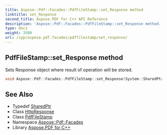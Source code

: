 ```yaml
---
title: Aspose::Pdf::Facades::PdfFileStamp::set_Response method
linktitle: set_Response
second_title: Aspose.PDF for C++ API Reference
description: 'Aspose::Pdf::Facades::PdfFileStamp::set_Response method. Sets Response object where result of operation will be stored in C++.'
type: docs
weight: 3500
url: /cpp/aspose.pdf.facades/pdffilestamp/set_response/
---
```

## PdfFileStamp::set_Response method


Sets Response object where result of operation will be stored.

```cpp
void Aspose::Pdf::Facades::PdfFileStamp::set_Response(System::SharedPtr<System::Web::HttpResponse> value)
```

## See Also

* Typedef [SharedPtr](../../../system/sharedptr/)
* Class [HttpResponse](../../../system.web/httpresponse/)
* Class [PdfFileStamp](../)
* Namespace [Aspose::Pdf::Facades](../../)
* Library [Aspose.PDF for C++](../../../)
